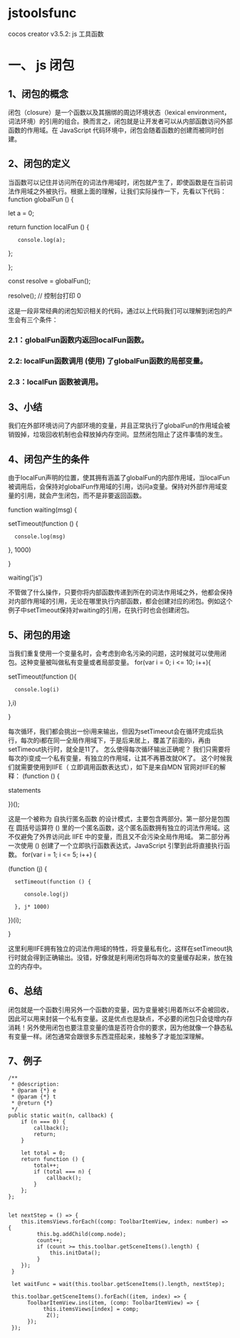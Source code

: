 # jstoolsfunc
cocos creator v3.5.2: js 工具函数

# 一、  js 闭包
## 1、闭包的概念
闭包（closure）是一个函数以及其捆绑的周边环境状态（lexical environment，词法环境）的引用的组合。换而言之，闭包就是让开发者可以从内部函数访问外部函数的作用域。在 JavaScript 代码环境中，闭包会随着函数的创建而被同时创建。
## 2、闭包的定义
当函数可以记住并访问所在的词法作用域时，闭包就产生了，即使函数是在当前词法作用域之外被执行。根据上面的理解，让我们实际操作一下，先看以下代码：
function globalFun () {

   let a = 0;

   return function localFun () {

       console.log(a);

   };

};

const resolve = globalFun();

resolve(); // 控制台打印 0

这是一段非常经典的闭包知识相关的代码，通过以上代码我们可以理解到闭包的产生会有三个条件：
### 2.1：globalFun函数内返回localFun函数。
### 2.2: localFun函数调用 (使用) 了globalFun函数的局部变量。
### 2.3：localFun 函数被调用。
## 3、小结
我们在外部环境访问了内部环境的变量，并且正常执行了globalFun的作用域会被销毁掉，垃圾回收机制也会释放掉内存空间。显然闭包阻止了这件事情的发生。
## 4、闭包产生的条件
由于localFun声明的位置，使其拥有涵盖了globalFun的内部作用域，当localFun被调用后，会保持对globalFun作用域的引用，访问a变量。保持对外部作用域变量的引用，就会产生闭包，而不是非要返回函数。

function waiting(msg) {

   setTimeout(function () {

      console.log(msg)

   }, 1000)

}

waiting('js')

不管做了什么操作，只要你将内部函数传递到所在的词法作用域之外，他都会保持对内部作用域的引用，无论在哪里执行内部函数，都会创建对应的闭包。例如这个例子中setTimeout保持对waiting的引用，在执行时也会创建闭包。
## 5、闭包的用途
当我们重复使用一个变量名时，会考虑到命名污染的问题，这时候就可以使用闭包。这种变量被叫做私有变量或者局部变量。
for(var i = 0; i <= 10; i++){

   setTimeout(function (){

      console.log(i)

   },i)

}

每次循环，我们都会挑出一份i用来输出，但因为setTimeout会在循环完成后执行，每次的i都在同一全局作用域下，于是后来居上，覆盖了前面的i，再由setTimeout执行时，就全是11了。
怎么使得每次循环输出正确呢？
我们只需要将每次的i变成一个私有变量，有独立的作用域，让其不再篡改就OK了。
这个时候我们就需要使用到IIFE（ 立即调用函数表达式），如下是来自MDN 官网对IIFE的解释：
(function () {

   statements

})();

这是一个被称为 自执行匿名函数 的设计模式，主要包含两部分。第一部分是包围在 圆括号运算符 () 里的一个匿名函数，这个匿名函数拥有独立的词法作用域。这不仅避免了外界访问此 IIFE 中的变量，而且又不会污染全局作用域。
第二部分再一次使用 () 创建了一个立即执行函数表达式，JavaScript 引擎到此将直接执行函数。
for(var i = 1; i <= 5; i++) {

   (function (j) {

      setTimeout(function () {

         console.log(j)

      }, j* 1000)

   })(i);

}

这里利用IIFE拥有独立的词法作用域的特性，将变量私有化，这样在setTimeout执行时就会得到正确输出。没错，好像就是利用闭包将每次的变量缓存起来，放在独立的内存中。
## 6、总结
闭包就是一个函数引用另外一个函数的变量，因为变量被引用着所以不会被回收，因此可以用来封装一个私有变量。这是优点也是缺点，不必要的闭包只会徒增内存消耗！另外使用闭包也要注意变量的值是否符合你的要求，因为他就像一个静态私有变量一样。闭包通常会跟很多东西混搭起来，接触多了才能加深理解。
## 7、例子
    /**
     * @description: 
     * @param {*} e
     * @param {*} t
     * @return {*}
     */
    public static wait(n, callback) {
        if (n === 0) {
            callback();
            return;
        }

        let total = 0;
        return function () {
            total++;
            if (total === n) {
                callback();
            }
        };
    };
    
    
    let nextStep = () => {
        this.itemsViews.forEach((comp: ToolbarItemView, index: number) => {
             this.bg.addChild(comp.node);
             count++;
             if (count >= this.toolbar.getSceneItems().length) {
                 this.initData();
             }
        });
     }

     let waitFunc = wait(this.toolbar.getSceneItems().length, nextStep);

     this.toolbar.getSceneItems().forEach((item, index) => {
          ToolbarItemView.ins(item, (comp: ToolbarItemView) => {
               this.itemsViews[index] = comp;
                Z();
          });
     });


